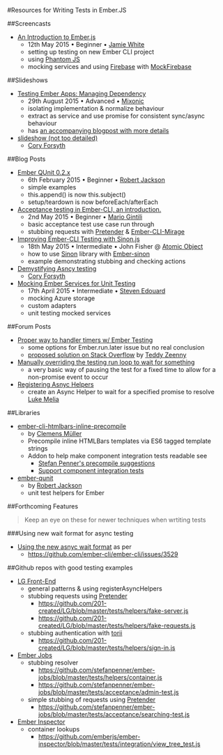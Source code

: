 #Resources for Writing Tests in Ember.JS

##Screencasts
- [An Introduction to Ember.js](https://skillsmatter.com/skillscasts/6362-an-introduction-to-ember-js)
    - 12th May 2015 • Beginner • [Jamie White][jgwhite]
    - setting up testing on new Ember CLI project
    - using [Phantom JS][PhantomJS]
    - mocking services and using [Firebase][Emberfire] with [MockFirebase][MockFirebase]

##Slideshows
- [Testing Ember Apps: Managing Dependency](http://www.slideshare.net/mixonic/testing-ember-apps-managing-dependency)
    - 29th August 2015 • Advanced • [Mixonic][mixonic]
    - isolating implementation & normalize behaviour
    - extract as service and use promise for consistent sync/async behaviour
    - has [an accompanying blogpost with more details](http://madhatted.com/2014/8/29/testing-ember-js-apps-managing-dependencies)
- [slideshow (not too detailed)](http://www.slideshare.net/bantic/ember-testing-internals-with-ember-cli)
    - [Cory Forsyth][Bantic]

##Blog Posts
- [Ember QUnit 0.2.x](http://reefpoints.dockyard.com/2015/02/06/ember-qunit-0-2.html)
    - 6th February 2015 • Beginner • [Robert Jackson][rwjblue]
    - simple examples
    - this.append() is now this.subject()
    - setup/teardown is now beforeEach/afterEach
- [Acceptance testing in Ember-CLI, an introduction.](http://mariogintili.svbtle.com/acceptance-testing-ember-cli)
    - 2nd May 2015 • Beginner • [Mario Gintili][MarioGintili]
    - basic acceptance test use case run through
    - stubbing requests with [Pretender][Pretender] & [Ember-CLI-Mirage][ember-cli-mirage]
- [Improving Ember-CLI Testing with Sinon.js](http://spin.atomicobject.com/2015/05/18/sinon-js-ember-cli-testing/)
    - 18th May 2015 • Intermediate • John Fisher @ [Atomic Object][AtomicObject]
    - how to use [Sinon][Sinon] library with [Ember-sinon][Ember-sinon]
    - example demonstrating stubbing and checking actions
- [Demystifying Asncy testing](http://coryforsyth.com/2014/07/10/demystifing-ember-async-testing/)
    - [Cory Forsyth][Bantic]
- [Mocking Ember Services for Unit Testing](http://blog.stevenedouard.com/mocking-ember-services-for-unit-testing/)
    - 17th April 2015 • Intermediate • [Steven Edouard][stevenedouard]
    - mocking Azure storage
    - custom adapters
    - unit testing mocked services


##Forum Posts
- [Proper way to handler timers w/ Ember Testing](http://discuss.emberjs.com/t/proper-way-to-handler-timers-w-ember-testing/4693)
    - some options for Ember.run.later issue but no real conclusion
    - [proposed solution on Stack Overflow](http://stackoverflow.com/questions/27851517/ember-integration-testing-hangs-after-visiting-route#answer-27887807) by [Teddy Zeenny][teddyzeenny]
- [Manually overriding the testing run loop to wait for something](http://stackoverflow.com/questions/25512168/async-call-in-ember-testing#answer-25513886)
    - a very basic way of pausing the test for a fixed time to allow for a non-promise event to occur
- [Registering Asnyc Helpers](http://stackoverflow.com/questions/26498845/using-ember-cli-how-do-i-get-an-acceptance-test-to-wait-for-a-promise#answer-27085279)
    -  create an Async Helper to wait for a specified promise to resolve [Luke Melia][LukeMelia]

##Libraries
- [ember-cli-htmlbars-inline-precompile](https://github.com/pangratz/ember-cli-htmlbars-inline-precompile)
    - by [Clemens Müller][pangratz]
    - Precompile inline HTMLBars templates via ES6 tagged template strings
    - Addon to help make component integration tests readable see
        - [Stefan Penner's precompile suggestions](https://gist.github.com/stefanpenner/38a36298d04b29bbce5f)
        - [Support component integration tests](https://github.com/switchfly/ember-test-helpers/pull/38)
- [ember-qunit](https://github.com/rwjblue/ember-qunit)
    - by [Robert Jackson][rwjblue]
    - unit test helpers for Ember

##Forthcoming Features

> Keep an eye on these for newer techniques when wrtiting tests

###Using new wait format for async testing
- [Using the new asnyc wait format](https://github.com/switchfly/ember-test-helpers/issues/50) as per
    - https://github.com/ember-cli/ember-cli/issues/3529

##Github repos with good testing examples
- [LG Front-End](https://github.com/201-created/LG)
    - general patterns & using registerAsyncHelpers
    - stubbing requests using [Pretender][Pretender]
        - https://github.com/201-created/LG/blob/master/tests/helpers/fake-server.js
        - https://github.com/201-created/LG/blob/master/tests/helpers/fake-requests.js
    - stubbing authentication with [torii][torii]
        - https://github.com/201-created/LG/blob/master/tests/helpers/sign-in.js
- [Ember Jobs](https://github.com/stefanpenner/ember-jobs)
    - stubbing resolver
        - https://github.com/stefanpenner/ember-jobs/blob/master/tests/helpers/container.js
        - https://github.com/stefanpenner/ember-jobs/blob/master/tests/acceptance/admin-test.js
    - simple stubbing of requests using [Pretender][Pretender]
        - https://github.com/stefanpenner/ember-jobs/blob/master/tests/acceptance/searching-test.js
- [Ember Inspector](https://github.com/emberjs/ember-inspector)
    - container lookups
        - https://github.com/emberjs/ember-inspector/blob/master/tests/integration/view_tree_test.js

[MarioGintili]: https://twitter.com/mariogintili
[teddyzeenny]: https://twitter.com/teddyzeenny
[AtomicObject]: https://twitter.com/atomicobject
[mixonic]: https://twitter.com/mixonic
[rwjblue]: https://twitter.com/rwjblue
[LukeMelia]: https://twitter.com/lukemelia
[Bantic]: https://twitter.com/bantic
[jgwhite]: https://twitter.com/jgwhite
[stevenedouard]: http://blog.stevenedouard.com/
[pangratz]: https://twitter.com/pangratz

[ember-cli-mirage]: http://www.ember-cli-mirage.com/
[Pretender]: https://github.com/trek/pretender
[torii]: http://vestorly.github.io/torii/
[Sinon]: http://sinonjs.org/
[Ember-sinon]: https://github.com/csantero/ember-sinon
[Emberfire]: https://github.com/firebase/emberfire
[MockFirebase]: https://github.com/katowulf/mockfirebase
[PhantomJS]: phantomjs.org